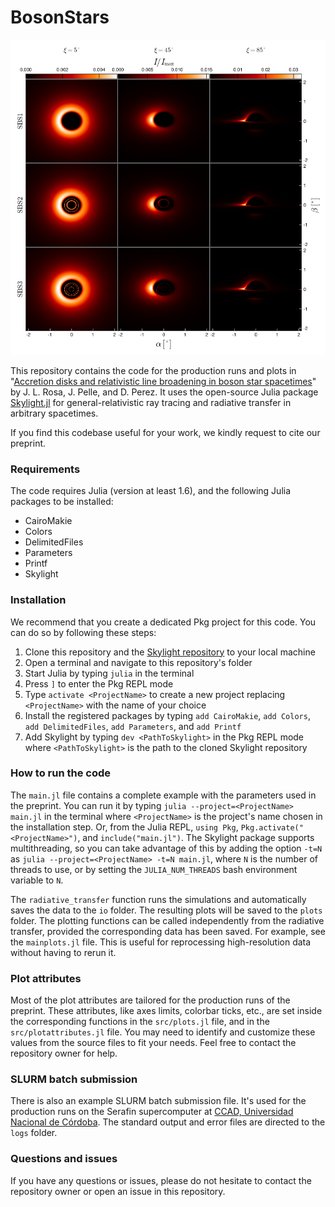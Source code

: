 # BosonStars

<div align="center">
  <img src="./plots/assets/SBS_mosaic.png" alt="Skylight Logo" width="600"/>
</div>


This repository contains the code for the production runs and plots in "[Accretion disks and relativistic line broadening in boson star spacetimes]([https://arxiv.org/](https://arxiv.org/abs/2403.11540))" by J. L. Rosa, J. Pelle, and D. Perez. It uses the open-source Julia package [Skylight.jl](https://github.com/joaquinpelle/Skylight.jl) for general-relativistic ray tracing and radiative transfer in arbitrary spacetimes.   

If you find this codebase useful for your work, we kindly request to cite our preprint.

### Requirements

The code requires Julia (version at least 1.6), and the following Julia packages to be installed:

- CairoMakie
- Colors
- DelimitedFiles
- Parameters
- Printf
- Skylight 

### Installation

We recommend that you create a dedicated Pkg project for this code. You can do so by following these steps:

1. Clone this repository and the [Skylight repository](https://github.com/joaquinpelle/Skylight.jl) to your local machine
2. Open a terminal and navigate to this repository's folder
3. Start Julia by typing `julia` in the terminal
4. Press `]` to enter the Pkg REPL mode
5. Type `activate <ProjectName>` to create a new project replacing `<ProjectName>` with the name of your choice
6. Install the registered packages by typing `add CairoMakie`, `add Colors`, `add DelimitedFiles`, `add Parameters`, and `add Printf`
7. Add Skylight by typing `dev <PathToSkylight>` in the Pkg REPL mode where `<PathToSkylight>` is the path to the cloned Skylight repository

### How to run the code

The `main.jl` file contains a complete example with the parameters used in the preprint. You can run it by typing `julia --project=<ProjectName> main.jl` in the terminal where `<ProjectName>` is the project's name chosen in the installation step. Or, from the Julia REPL, `using Pkg`, `Pkg.activate("<ProjectName>")`, and `include("main.jl")`. The Skylight package supports multithreading, so you can take advantage of this by adding the option `-t=N` as `julia --project=<ProjectName> -t=N main.jl`, where `N` is the number of threads to use, or by setting the `JULIA_NUM_THREADS` bash environment variable to `N`. 

The `radiative_transfer` function runs the simulations and automatically saves the data to the `io` folder. The resulting plots will be saved to the `plots` folder. The plotting functions can be called independently from the radiative transfer, provided the corresponding data has been saved. For example, see the `mainplots.jl` file. This is useful for reprocessing high-resolution data without having to rerun it.

### Plot attributes

Most of the plot attributes are tailored for the production runs of the preprint. These attributes, like axes limits, colorbar ticks, etc., are set inside the corresponding functions in the `src/plots.jl` file, and in the `src/plotattributes.jl` file. You may need to identify and customize these values from the source files to fit your needs. Feel free to contact the repository owner for help.

### SLURM batch submission
There is also an example SLURM batch submission file. It's used for the production runs on the Serafin supercomputer at [CCAD, Universidad Nacional de Córdoba](https://ccad.unc.edu.ar/). The standard output and error files are directed to the `logs` folder.

### Questions and issues

If you have any questions or issues, please do not hesitate to contact the repository owner or open an issue in this repository.
